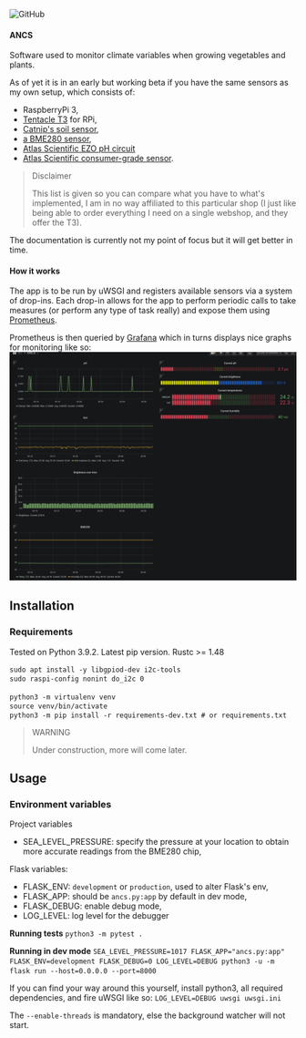 ![GitHub](https://img.shields.io/github/license/NaeiKinDus/ANCS?style=plastic)
#### ANCS
Software used to monitor climate variables when growing vegetables and plants.

As of yet it is in an early but working beta if you have the same sensors as my own setup, which consists of:
- RaspberryPi 3,
- [Tentacle T3](https://www.whiteboxes.ch/shop/tentacle-t3-for-raspberry-pi/) for RPi,
- [Catnip's soil sensor](https://www.whiteboxes.ch/shop/i2c-soil-moisture-sensor/),
- [a BME280 sensor](https://www.adafruit.com/product/2652),
- [Atlas Scientific EZO pH circuit](https://www.whiteboxes.ch/shop/ezo-ph-circuit/)
- [Atlas Scientific consumer-grade sensor](https://www.whiteboxes.ch/shop/consumer-grade-ph-probe/).

> Disclaimer
>
> This list is given so you can compare what you have to what's implemented, I am in no way affiliated to
this particular shop (I just like being able to order everything I need on a single webshop, and they offer the T3).

The documentation is currently not my point of focus but it will get better in time.


#### How it works
The app is to be run by uWSGI and registers available sensors via a system of drop-ins.
Each drop-in allows for the app to perform periodic calls to take measures (or perform any type of task really)
and expose them using [Prometheus](https://prometheus.io/).

Prometheus is then queried by [Grafana](https://grafana.com/) which in turns displays nice graphs for monitoring like so:
![](docs/grafana_dashboard.png)


## Installation
### Requirements
Tested on Python 3.9.2.
Latest pip version.
Rustc >= 1.48

```shell
sudo apt install -y libgpiod-dev i2c-tools
sudo raspi-config nonint do_i2c 0

python3 -m virtualenv venv
source venv/bin/activate
python3 -m pip install -r requirements-dev.txt # or requirements.txt
```

> WARNING
>
> Under construction, more will come later.

## Usage
### Environment variables
Project variables
- SEA_LEVEL_PRESSURE: specify the pressure at your location to obtain more accurate readings from the BME280 chip,

Flask variables:
- FLASK_ENV: `development` or `production`, used to alter Flask's env,
- FLASK_APP: should be `ancs.py:app` by default in dev mode,
- FLASK_DEBUG: enable debug mode,
- LOG_LEVEL: log level for the debugger

**Running tests**
`python3 -m pytest .`

**Running in dev mode**
`SEA_LEVEL_PRESSURE=1017 FLASK_APP="ancs.py:app" FLASK_ENV=development FLASK_DEBUG=0 LOG_LEVEL=DEBUG python3 -u -m flask run --host=0.0.0.0 --port=8000`

If you can find your way around this yourself, install python3, all required dependencies, and fire uWSGI like so:
`LOG_LEVEL=DEBUG uwsgi uwsgi.ini`

The `--enable-threads` is mandatory, else the background watcher will not start.
